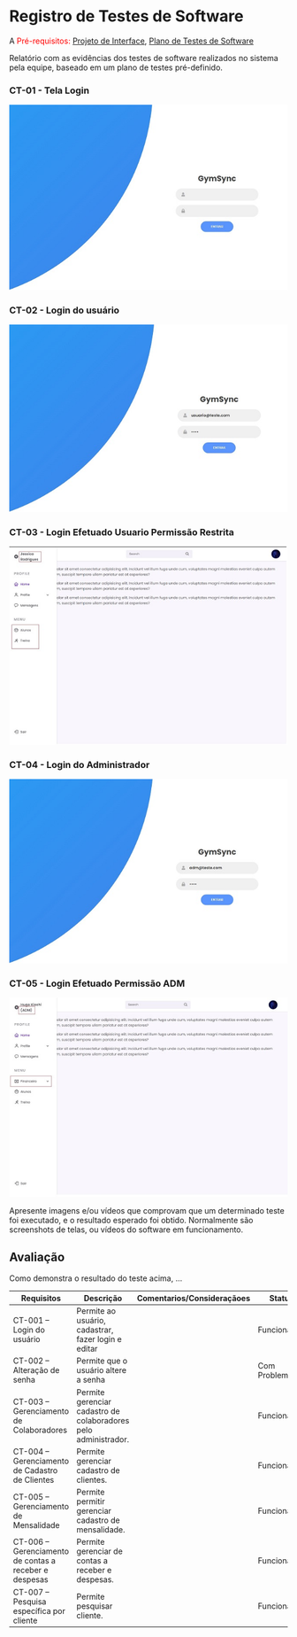 # Registro de Testes de Software

A
<span style="color:red">Pré-requisitos: <a href="3-Projeto de Interface.md"> Projeto de Interface</a></span>, <a href="8-Plano de Testes de Software.md"> Plano de Testes de Software</a>

Relatório com as evidências dos testes de software realizados no sistema pela equipe, baseado em um plano de testes pré-definido.


### CT-01 - Tela Login
![Figura 1](img/RF_001_loginV02.jpg)

### CT-02 - Login do usuário
![Figura 1](img/RF_001_login_usuarioV02.jpg)

### CT-03 - Login Efetuado Usuario Permissão Restrita
![Figura 1](img/RF_001_dashboar_permissao_usuario.jpg)

### CT-04 - Login do Administrador
![Figura 1](img/RF_001_login_administradorV02.jpg)

### CT-05 - Login Efetuado Permissão ADM
![Figura 1](img/RF_001_dashboar_permissao_adm.jpg)




Apresente imagens e/ou vídeos que comprovam que um determinado teste foi executado, e o resultado esperado foi obtido. Normalmente são screenshots de telas, ou vídeos do software em funcionamento.

## Avaliação

Como demonstra o resultado do teste acima, ...

| Requisitos          |              Descrição             |Comentarios/Consideraçãoes|Status                                  |
|---------------------|------------------------------------|--------------------------|----------------------------------------|
|CT-001 – Login do usuário |Permite ao usuário, cadastrar, fazer login e editar  |  |      Funcionando        |
|CT-002 – Alteração de senha | Permite que o usuário altere a senha| | Com Problema |
|CT-003 – Gerenciamento de Colaboradores| Permite gerenciar cadastro de colaboradores pelo administrador.| |Funcionando |
|CT-004 – Gerenciamento de Cadastro de Clientes| Permite gerenciar cadastro de clientes.|  |Funcionando |
|CT-005 – Gerenciamento de Mensalidade| Permite permitir gerenciar cadastro de mensalidade.|  | Funcionando |
|CT-006 – Gerenciamento de contas a receber e despesas| Permite gerenciar de contas a receber e despesas.|  | Funcionando |
|CT-007 – Pesquisa específica por cliente|Permite pesquisar cliente. |  | Funcionando |

